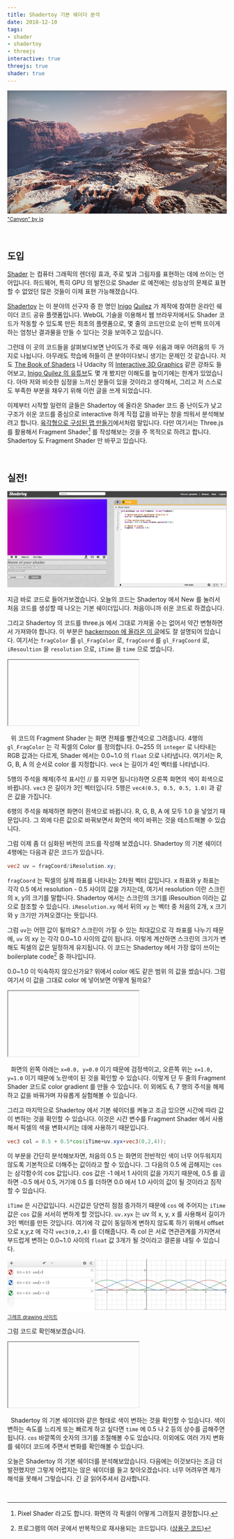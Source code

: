 ```yaml
---
title: Shadertoy 기본 쉐이더 분석
date: 2018-12-10
tags:
- shader
- shadertoy
- threejs
interactive: true
threejs: true
shader: true
---
```


![](<../images/shadertoy_start_0.jpg>)
<small>["Canyon" by iq](<https://www.shadertoy.com/view/MdBGzG>)</small>

&nbsp;

## 도입

[Shader](<https://en.wikipedia.org/wiki/Shader>) 는 컴퓨터 그래픽의 렌더링 효과, 주로 빛과 그림자를 표현하는 데에 쓰이는 언어입니다. 하드웨어, 특히 GPU 의 발전으로 Shader 로 예전에는 성능상의 문제로 표현할 수 없었던 많은 것들이 이제 표현 가능해졌습니다.

[Shadertoy](<https://www.shadertoy.com>) 는 이 분야의 선구자 중 한 명인 [Inigo](<https://www.iquilezles.org/>) [Quilez](<https://www.linkedin.com/in/inigo-quilez-8161a46/>) 가 제작에 참여한 온라인 쉐이더 코드 공유 플랫폼입니다. WebGL 기술을 이용해서 웹 브라우저에서도 Shader 코드가 작동할 수 있도록 만든 최초의 플랫폼으로, 몇 줄의 코드만으로 눈이 번쩍 뜨이게 하는 엄청난 결과물을 만들 수 있다는 것을 보여주고 있습니다.

그런데 이 곳의 코드들을 살펴보다보면 난이도가 주로 매우 쉬움과 매우 어려움의 두 가지로 나뉩니다. 아무래도 학습에 허들이 큰 분야이다보니 생기는 문제인 것 같습니다. 저도 [The Book of Shaders](<https://thebookofshaders.com/>) 나 Udacity 의 [Interactive 3D Graphics](<https://www.udacity.com/course/interactive-3d-graphics--cs291>) 같은 강좌도 들어보고, [Inigo Quilez 의 유튜브](<https://www.youtube.com/channel/UCdmAhiG8HQDlz8uyekw4ENw>)도 몇 개 봤지만 이해도를 높이기에는 한계가 있었습니다. 아마 저와 비슷한 심정을 느끼신 분들이 있을 것이라고 생각해서, 그리고 저 스스로도 부족한 부분을 채우기 위해 이런 글을 쓰게 되었습니다.

이제부터 시작할 일련의 글들은 Shadertoy 에 올라온 Shader 코드 중 난이도가 낮고 구조가 쉬운 코드를 중심으로 interactive 하게 직접 값을 바꾸는 창을 띄워서 분석해보려고 합니다. [육각형으로 구성된 맵 만들기](<https://greentec.github.io/hexagonal-map/>)에서처럼 말입니다. 다만 여기서는 Three.js 를 활용해서 Fragment Shader[^1] 를 작성해보는 것을 주 목적으로 하려고 합니다. Shadertoy 도 Fragment Shader 만 바꾸고 있습니다.

[^1]: Pixel Shader 라고도 합니다. 화면의 각 픽셀이 어떻게 그려질지 결정합니다.

&nbsp;

## 실전!

![](<../images/shadertoy_start_1.png>)

지금 바로 코드로 들어가보겠습니다. 오늘의 코드는 Shadertoy 에서 New 를 눌러서 처음 코드를 생성할 때 나오는 기본 쉐이더입니다. 처음이니까 쉬운 코드로 하겠습니다.

그리고 Shadertoy 의 코드를 three.js 에서 그대로 가져올 수는 없어서 약간 변형하면서 가져와야 합니다. 이 부분은 [hackernoon 에 올라온 이 글](<https://hackernoon.com/converting-shaders-from-shadertoy-to-threejs-fe17480ed5c6>)에도 잘 설명되어 있습니다. 여기서는 `fragColor` 를 `gl_FragColor` 로, `fragCoord` 를 `gl_FragCoord` 로, `iResoultion` 을 `resolution` 으로, `iTime` 을 `time` 으로 썼습니다.

<textarea id='shader_text_0' width='400' height='400' style='display:none;'>
uniform vec2 resolution;
uniform float time;
void main() {
    gl_FragColor = vec4(1.0, 0.0, 0.0, 1.0);
    // gl_FragColor = vec4(vec3(0.5), 1.0);
    // gl_FragColor = vec4(1.0);
}</textarea>
<iframe id='shader_preview_0' class='previewOutside'>
</iframe>
<script type="x-shader/x-fragment" id="shader_frag_0">
    void main() {
        gl_FragColor = vec4(0.0, 0.0, 0.0, 1.0);
    }
</script>
<script>
    (function() {
        let delay;
        let editor = CodeMirror.fromTextArea(document.getElementById('shader_text_0'), {
            mode: 'x-shader/x-fragment',
            lineNumbers: true,
            lineWrapping: true,
            theme: 'monokai'
        });
        let stats;
        let camera, scene, renderer;
        let material, mesh;
        let uniforms;
        let VERTEX = `void main() { gl_Position = vec4( position, 1.0 ); }`;
        init();
        animate();

        function init() {
            camera = new THREE.Camera();
            camera.position.z = 1;
            scene = new THREE.Scene();
            var geometry = new THREE.PlaneBufferGeometry(2, 2);
            uniforms = {
                time: {
                    type: "f",
                    value: 1.0
                },
                resolution: {
                    type: "v2",
                    value: new THREE.Vector2()
                }
            };
            material = new THREE.ShaderMaterial({
                uniforms: uniforms,
                vertexShader: VERTEX,
                fragmentShader: document.getElementById('shader_frag_0').textContent
            });
            mesh = new THREE.Mesh(geometry, material);
            scene.add(mesh);
            renderer = new THREE.WebGLRenderer();
            renderer.setPixelRatio(window.devicePixelRatio);
            let previewFrame = document.getElementById('shader_preview_0');
            let preview = previewFrame.contentDocument ||  previewFrame.contentWindow.document;
            preview.body.style.margin = 0;
            preview.body.appendChild(renderer.domElement);
            stats = new Stats();
            preview.body.appendChild(stats.dom);
            onWindowResize();
            window.addEventListener('resize', onWindowResize, false);
        }

        function onWindowResize(event) {
            let previewFrame = document.getElementById('shader_preview_0');
            let preview = previewFrame.contentDocument ||  previewFrame.contentWindow.document;

            renderer.setSize(preview.body.offsetWidth, preview.body.offsetHeight);
            uniforms.resolution.value.x = renderer.domElement.width;
            uniforms.resolution.value.y = renderer.domElement.height;
        }

        function animate() {
            requestAnimationFrame(animate);
            render();
            stats.update();
        }

        function render() {
            uniforms.time.value += 0.02;
            renderer.render(scene, camera);
        }

        editor.on("change", function() {
            clearTimeout(delay);
            delay = setTimeout(updatePreview, 300);
        });
        function updatePreview() {
            let previewFrame = document.getElementById('shader_preview_0');
            let preview = previewFrame.contentDocument ||  previewFrame.contentWindow.document;
            let canvas;
            let button;
            let p;

            document.getElementById('shader_text_0').textContent = editor.getValue();
            material = new THREE.ShaderMaterial({
                uniforms: material.uniforms,
                vertexShader: material.vertexShader,
                fragmentShader: document.getElementById('shader_text_0').textContent
            });
            mesh.material = material;
        }
        setTimeout(updatePreview, 300);
    })();
</script>

&nbsp;
위 코드의 Fragment Shader 는 화면 전체를 빨간색으로 그려줍니다. 4행의 `gl_FragColor` 는 각 픽셀의 Color 를 정의합니다. 0~255 의 `integer` 로 나타내는 RGB 값과는 다르게, Shader 에서는 0.0~1.0 의 `float` 으로 나타냅니다. 여기서는 R, G, B, A 의 순서로 color 를 지정합니다. `vec4` 는 길이가 4인 벡터를 나타냅니다.

5행의 주석을 해제(주석 표시인 // 를 지우면 됩니다)하면 오른쪽 화면의 색이 회색으로 바뀝니다. `vec3` 은 길이가 3인 벡터입니다. 5행은 `vec4(0.5, 0.5, 0.5, 1.0)` 과 같은 값을 가집니다.

6행의 주석을 해제하면 화면이 흰색으로 바뀝니다. R, G, B, A 에 모두 1.0 을 넣었기 때문입니다. 그 외에 다른 값으로 바꿔보면서 화면의 색이 바뀌는 것을 테스트해볼 수 있습니다.

그럼 이제 좀 더 심화된 버전의 코드를 작성해 보겠습니다. Shadertoy 의 기본 쉐이더 4행에는 다음과 같은 코드가 있습니다.

```glsl
vec2 uv = fragCoord/iResolution.xy;
```

`fragCoord` 는 픽셀의 실제 좌표를 나타내는 2차원 벡터 값입니다. x 좌표와 y 좌표는 각각 0.5 에서 resolution - 0.5 사이의 값을 가지는데, 여기서 resolution 이란 스크린의 x, y의 크기를 말합니다. Shadertoy 에서는 스크린의 크기를 iResoultion 이라는 값으로 참조할 수 있습니다. `iResolution.xy` 에서 뒤의 `xy` 는 벡터 중 처음의 2개, x 크기와 y 크기만 가져오겠다는 뜻입니다.

그럼 `uv`는 어떤 값이 될까요? 스크린이 가질 수 있는 최대값으로 각 좌표를 나누기 때문에, `uv` 의 xy 는 각각 0.0~1.0 사이의 값이 됩니다. 이렇게 계산하면 스크린의 크기가 변해도 픽셀의 값은 일정하게 유지됩니다. 이 코드는 Shadertoy 에서 가장 많이 쓰이는 boilerplate code[^2] 중 하나입니다.

[^2]: 프로그램의 여러 곳에서 반복적으로 재사용되는 코드입니다. ([상용구 코드](<https://ko.wikipedia.org/wiki/%EC%83%81%EC%9A%A9%EA%B5%AC_%EC%BD%94%EB%93%9C>))

0.0~1.0 이 익숙하지 않으신가요? 위에서 color 에도 같은 범위 의 값을 썼습니다. 그럼 여기서 이 값을 그대로 color 에 넣어보면 어떻게 될까요?

<textarea id='shader_text_1' width='400' height='400' style='display:none;'>
uniform vec2 resolution;
uniform float time;
void main() {
    vec2 uv = gl_FragCoord.xy / resolution.xy;
    gl_FragColor = vec4(vec2(uv), 0.0, 1.0);
    // gl_FragColor = vec4(1.0, vec2(uv), 1.0);
    // gl_FragColor = vec4(uv.x, 0.0, uv.y, 1.0);
}</textarea>
<iframe id='shader_preview_1' class='previewOutside'>
</iframe>
<script type="x-shader/x-fragment" id="shader_frag_1">
    void main() {
        gl_FragColor = vec4(0.0, 0.0, 0.0, 1.0);
    }
</script>
<script>
    (function() {
        let delay;
        let editor = CodeMirror.fromTextArea(document.getElementById('shader_text_1'), {
            mode: 'x-shader/x-fragment',
            lineNumbers: true,
            lineWrapping: true,
            theme: 'monokai'
        });
        let stats;
        let camera, scene, renderer;
        let material, mesh;
        let uniforms;
        let VERTEX = `void main() { gl_Position = vec4( position, 1.0 ); }`;
        init();
        animate();

        function init() {
            camera = new THREE.Camera();
            camera.position.z = 1;
            scene = new THREE.Scene();
            var geometry = new THREE.PlaneBufferGeometry(2, 2);
            uniforms = {
                time: {
                    type: "f",
                    value: 1.0
                },
                resolution: {
                    type: "v2",
                    value: new THREE.Vector2()
                }
            };
            material = new THREE.ShaderMaterial({
                uniforms: uniforms,
                vertexShader: VERTEX,
                fragmentShader: document.getElementById('shader_frag_1').textContent
            });
            mesh = new THREE.Mesh(geometry, material);
            scene.add(mesh);
            renderer = new THREE.WebGLRenderer();
            renderer.setPixelRatio(window.devicePixelRatio);
            let previewFrame = document.getElementById('shader_preview_1');
            let preview = previewFrame.contentDocument ||  previewFrame.contentWindow.document;
            preview.body.style.margin = 0;
            preview.body.appendChild(renderer.domElement);
            stats = new Stats();
            preview.body.appendChild(stats.dom);
            onWindowResize();
            window.addEventListener('resize', onWindowResize, false);
        }

        function onWindowResize(event) {
            let previewFrame = document.getElementById('shader_preview_1');
            let preview = previewFrame.contentDocument ||  previewFrame.contentWindow.document;

            renderer.setSize(preview.body.offsetWidth, preview.body.offsetHeight);
            uniforms.resolution.value.x = renderer.domElement.width;
            uniforms.resolution.value.y = renderer.domElement.height;
        }

        function animate() {
            requestAnimationFrame(animate);
            render();
            stats.update();
        }

        function render() {
            uniforms.time.value += 0.02;
            renderer.render(scene, camera);
        }

        editor.on("change", function() {
            clearTimeout(delay);
            delay = setTimeout(updatePreview, 300);
        });
        function updatePreview() {
            let previewFrame = document.getElementById('shader_preview_1');
            let preview = previewFrame.contentDocument ||  previewFrame.contentWindow.document;
            let canvas;
            let button;
            let p;

            document.getElementById('shader_text_1').textContent = editor.getValue();
            material = new THREE.ShaderMaterial({
                uniforms: material.uniforms,
                vertexShader: material.vertexShader,
                fragmentShader: document.getElementById('shader_text_1').textContent
            });
            mesh.material = material;
        }
        setTimeout(updatePreview, 300);
    })();
</script>

&nbsp;
화면의 왼쪽 아래는 `x=0.0, y=0.0` 이기 때문에 검정색이고, 오른쪽 위는 `x=1.0, y=1.0` 이기 때문에 노란색이 된 것을 확인할 수 있습니다. 이렇게 단 두 줄의 Fragment Shader 코드로 color gradient 를 만들 수 있습니다. 이 외에도 6, 7 행의 주석을 해제하고 값을 바꿔가며 자유롭게 실험해볼 수 있습니다.

그리고 마지막으로 Shadertoy 에서 기본 쉐이더를 켜놓고 조금 있으면 시간에 따라 값이 변하는 것을 확인할 수 있습니다. 이것은 시간 변수를 Fragment Shader 에서 사용해서 픽셀의 색을 변화시키는 데에 사용하기 때문입니다.

```glsl
vec3 col = 0.5 + 0.5*cos(iTime+uv.xyx+vec3(0,2,4));
```

이 부분을 간단히 분석해보자면, 처음의 0.5 는 화면의 전반적인 색이 너무 어두워지지 않도록 기본적으로 더해주는 값이라고 할 수 있습니다. 그 다음의 0.5 에 곱해지는 `cos` 는 삼각함수의 cos 값입니다. cos 값은 -1 에서 1 사이의 값을 가지기 때문에, 0.5 를 곱하면 -0.5 에서 0.5, 거기에 0.5 를 더하면 0.0 에서 1.0 사이의 값이 될 것이라고 짐작할 수 있습니다.

`iTime` 은 시간값입니다. 시간값은 당연히 점점 증가하기 때문에 `cos` 에 주어지는 `iTime` 값은 `cos` 값을 서서히 변하게 할 것입니다. `uv.xyx` 는 uv 의 x, y, x 를 사용해서 길이가 3인 벡터를 만든 것입니다. 여기에 각 값이 동일하게 변하지 않도록 하기 위해서 offset 으로 x,y,z 에 각각 `vec3(0,2,4)` 를 더해줍니다. 즉 col 은 서로 연관관계를 가지면서 부드럽게 변하는 0.0~1.0 사이의 `float` 값 3개가 될 것이라고 결론을 내릴 수 있습니다.

![](<../images/shadertoy_start_2.png>)
<small>[그래프 drawing 사이트](<https://www.desmos.com/>)</small>

그럼 코드로 확인해보겠습니다.

<textarea id='shader_text_2' width='400' height='400' style='display:none;'>
uniform vec2 resolution;
uniform float time;
void main() {
    vec2 uv = gl_FragCoord.xy / resolution.xy;
    vec3 col = 0.5 + 0.5*cos(time+uv.xyx+vec3(0,2,4));
    gl_FragColor = vec4(vec3(col), 1.0);
}</textarea>
<iframe id='shader_preview_2' class='previewOutside'>
</iframe>
<script type="x-shader/x-fragment" id="shader_frag_2">
    void main() {
        gl_FragColor = vec4(0.0, 0.0, 0.0, 1.0);
    }
</script>
<script>
    (function() {
        let delay;
        let editor = CodeMirror.fromTextArea(document.getElementById('shader_text_2'), {
            mode: 'x-shader/x-fragment',
            lineNumbers: true,
            lineWrapping: true,
            theme: 'monokai'
        });
        let stats;
        let camera, scene, renderer;
        let material, mesh;
        let uniforms;
        let VERTEX = `void main() { gl_Position = vec4( position, 1.0 ); }`;
        init();
        animate();

        function init() {
            camera = new THREE.Camera();
            camera.position.z = 1;
            scene = new THREE.Scene();
            var geometry = new THREE.PlaneBufferGeometry(2, 2);
            uniforms = {
                time: {
                    type: "f",
                    value: 1.0
                },
                resolution: {
                    type: "v2",
                    value: new THREE.Vector2()
                }
            };
            material = new THREE.ShaderMaterial({
                uniforms: uniforms,
                vertexShader: VERTEX,
                fragmentShader: document.getElementById('shader_frag_2').textContent
            });
            mesh = new THREE.Mesh(geometry, material);
            scene.add(mesh);
            renderer = new THREE.WebGLRenderer();
            renderer.setPixelRatio(window.devicePixelRatio);
            let previewFrame = document.getElementById('shader_preview_2');
            let preview = previewFrame.contentDocument ||  previewFrame.contentWindow.document;
            preview.body.style.margin = 0;
            preview.body.appendChild(renderer.domElement);
            stats = new Stats();
            preview.body.appendChild(stats.dom);
            onWindowResize();
            window.addEventListener('resize', onWindowResize, false);
        }

        function onWindowResize(event) {
            let previewFrame = document.getElementById('shader_preview_2');
            let preview = previewFrame.contentDocument ||  previewFrame.contentWindow.document;

            renderer.setSize(preview.body.offsetWidth, preview.body.offsetHeight);
            uniforms.resolution.value.x = renderer.domElement.width;
            uniforms.resolution.value.y = renderer.domElement.height;
        }

        function animate() {
            requestAnimationFrame(animate);
            render();
            stats.update();
        }

        function render() {
            uniforms.time.value += 0.02;
            renderer.render(scene, camera);
        }

        editor.on("change", function() {
            clearTimeout(delay);
            delay = setTimeout(updatePreview, 300);
        });
        function updatePreview() {
            let previewFrame = document.getElementById('shader_preview_2');
            let preview = previewFrame.contentDocument ||  previewFrame.contentWindow.document;
            let canvas;
            let button;
            let p;

            document.getElementById('shader_text_2').textContent = editor.getValue();
            material = new THREE.ShaderMaterial({
                uniforms: material.uniforms,
                vertexShader: material.vertexShader,
                fragmentShader: document.getElementById('shader_text_2').textContent
            });
            mesh.material = material;
        }
        setTimeout(updatePreview, 300);
    })();
</script>

&nbsp;
Shadertoy 의 기본 쉐이더와 같은 형태로 색이 변하는 것을 확인할 수 있습니다. 색이 변하는 속도를 느리게 또는 빠르게 하고 싶다면 `time` 에 0.5 나 2 등의 상수를 곱해주면 됩니다. `cos` 바깥쪽의 숫자의 크기를 조절해볼 수도 있습니다. 이외에도 여러 가지 변화를 쉐이더 코드에 주면서 변화를 확인해볼 수 있습니다.

오늘은 Shadertoy 의 기본 쉐이더를 분석해보았습니다. 다음에는 이것보다는 조금 더 발전했지만 그렇게 어렵지는 않은 쉐이더를 들고 찾아오겠습니다. 너무 어려우면 제가 해석을 못해서 그렇습니다. 긴 글 읽어주셔서 감사합니다.

&nbsp;
